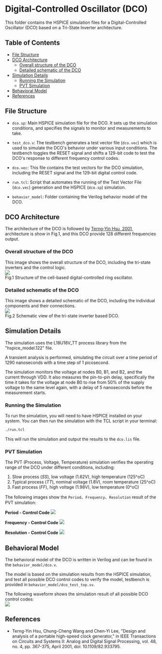 # Digital-Controlled Oscillator (DCO)

This folder contains the HSPICE simulation files for a Digital-Controlled Oscillator (DCO) based on a Tri-State Inverter architecture.

## Table of Contents
- [File Structure](#file-structure)
- [DCO Architecture](#dco-architecture)
    - [Overall structure of the DCO](#overall-structure-of-the-dco)
    - [Detailed schematic of the DCO](#detailed-schematic-of-the-dco)
- [Simulation Details](#simulation-details)
    - [Running the Simulation](#running-the-simulation)
    - [PVT Simulation](#pvt-simulation)
- [Behavioral Model](#behavioral-model)
- [References](#references)

## File Structure

- `dco.sp`: Main HSPICE simulation file for the DCO. It sets up the simulation conditions, and specifies the signals to monitor and measurements to take.

- `test_dco.v`: The testbench generates a test vector file (`dco.vec`) which is used to simulate the DCO's behavior under various input conditions. The testbench toggles the RESET signal and shifts a 129-bit code to test the DCO's response to different frequency control codes.

- `dco.vec`: This file contains the test vectors for the DCO simulation, including the RESET signal and the 129-bit digital control code.

- `run.tcl`: Script that automates the running of the Test Vector File (`dco.vec`) generation and the HSPICE (`dco.sp`) simulation.

- `behavior_model`: Folder containing the Verilog behavior model of the DCO.

## DCO Architecture
The architecture of the DCO is followed by [Terng-Yin Hsu, 2001](https://doi.org/10.1109/82.933795), architecture is show in Fig.1, and this DCO provide 128 different frequencies output.

### Overall structure of the DCO
This image shows the overall structure of the DCO, including the tri-state inverters and the control logic.  
<img src="./img/dco.gif">  
Fig.1 Structure of the cell-based digital-controlled ring oscillator.

### Detailed schematic of the DCO
This image shows a detailed schematic of the DCO, including the individual components and their connections.  
<img src="./img/dco-schematic.png">  
Fig.2 Schematic view of the tri-state inverter based DCO.

## Simulation Details

The simulation uses the L18U18V_TT process library from the "hspice_model.122" file.

A transient analysis is performed, simulating the circuit over a time period of 1290 nanoseconds with a time step of 1 picosecond.

The simulation monitors the voltage at nodes B0, B1, and B2, and the current through VDD. It also measures the pin-to-pin delay, specifically the time it takes for the voltage at node B0 to rise from 50% of the supply voltage to the same level again, with a delay of 5 nanoseconds before the measurement starts.

### Running the Simulation

To run the simulation, you will need to have HSPICE installed on your system. 
You can then run the simulation with the TCL script in your terminal:

```bash
./run.tcl
```
This will run the simulation and output the results to the `dco.lis` file.

### PVT Simulation
The PVT (Process, Voltage, Temperature) simulation verifies the operating range of the DCO under different conditions, including:

1. Slow process ($SS$), low voltage (1.62V), high temperature (125^oC)
2. Typical process ($TT$), nominal voltage (1.8V), room temperature (25^oC)
3. Fast process ($FF$), high voltage (1.98V), low temperature (0^oC)

The following images show the `Period`、`Frequency`、`Resolution` result of the PVT simulation:

**Period - Control Code**
<img src="./img/p-code.png">

**Frequency - Control Code**
<img src="./img/f-code.png">

**Resolution - Control Code**
<img src="./img/r-code.png">

## Behavioral Model
The behavioral model of the DCO is written in Verilog and can be found in the `behavior_model/dco.v`. 

The model is based on the simulation results from the HSPICE simulation, and test all possible DCO control codes to verify the model, testbench is provided in `behavior_model/dco_test_top.sv`.

The following waveform shows the simulation result of all possible DCO control codes:  
<img src="./behavior_model/dco_waveform.png">

## References
- Terng-Yin Hsu, Chung-Cheng Wang and Chen-Yi Lee, "Design and analysis of a portable high-speed clock generator," in IEEE Transactions on Circuits and Systems II: Analog and Digital Signal Processing, vol. 48, no. 4, pp. 367-375, April 2001, doi: 10.1109/82.933795.